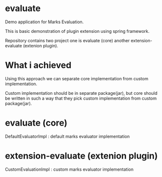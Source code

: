 evaluate
========

Demo application for Marks Evaluation.

This is basic demonstration of plugin extension using spring framework.

Repository contains two project one is evaluate (core) another extension-evaluate (extenion plugin).

What i achieved
================
Using this approach we can separate core implementation from custom implementation.

Custom implementation should be in separate package(jar), but core should be written in such a way that they pick custom implementation from custom package(jar).

evaluate (core)
=================

DefaultEvaluatorImpl :  default marks evaluator implementation

extension-evaluate (extenion plugin)
=====================================

CustomEvaluationImpl : custom marks evaluator implementation





